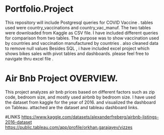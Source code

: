 # Portfolio.Project
 This repository will include Postgresql queries for COVID Vaccine . tables used were country_vaccinations and country_vac_manuf.
 The two tables were downloaded from Kaggle as CSV file. I have included different queries for comparison from two tables.
The purpose was to show vaccination used by countries and vaccination manufactured by countries . also cleaned data to remove null values 
Besides SQL , i have included excel project which shows bikes sales with pivot tables and dashboards. please feel free to navigate thru excel file . 



# Air Bnb Project  OVERVIEW.

This project analyzes air bnb prices  based on different factors such as zip code, bedroom size, and mostly used airbnb by bedroom size. 
I have used the dataset from kaggle for the year of 2016. and visualized the dashboard on Tableau. attached are the dataset and tableau dashboard links. 

#LINKS
https://www.kaggle.com/datasets/alexanderfreberg/airbnb-listings-2016-dataset
https://public.tableau.com/app/profile/orkhan.garajayev/vizzes
